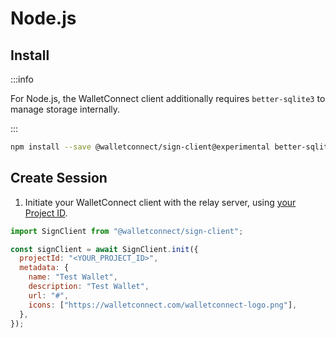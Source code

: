 # Node.js

## Install

:::info

For Node.js, the WalletConnect client additionally requires `better-sqlite3` to manage storage internally.

:::

```bash npm2yarn
npm install --save @walletconnect/sign-client@experimental better-sqlite3
```

## Create Session

1. Initiate your WalletConnect client with the relay server, using [your Project ID](../../advanced/api-reference/project-id.md).

```javascript
import SignClient from "@walletconnect/sign-client";

const signClient = await SignClient.init({
  projectId: "<YOUR_PROJECT_ID>",
  metadata: {
    name: "Test Wallet",
    description: "Test Wallet",
    url: "#",
    icons: ["https://walletconnect.com/walletconnect-logo.png"],
  },
});
```
